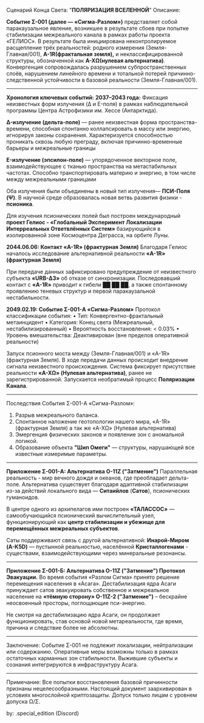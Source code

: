 Сценарий Конца Света: "**ПОЛЯРИЗАЦИЯ ВСЕЛЕННОЙ**"
Описание:

**Событие Σ-001 (далее — «Сигма-Разлом»)** представляет собой паракаузальное явление, возникшее в результате сбоев при попытке стабилизации межреального канала в рамках работы проекта «ГЕЛИОС». В результате была инициирована неконтролируемое расщепление трёх реальностей: родного измерения (Земля-Главная/001), **A-1R(фрактальная земля),** и неклассифицированной структуры, обозначенной как **A-XΩ(нулевая альтернатива)**.
Конвергенция сопровождалась разрушением субпространственных слоёв, нарушением линейного времени и тотальной потерей причинно-следственной устойчивости в базовой реальности (Земля-Главная/001).
________________________________________
**Хронология ключевых событий:**
**2037–2043 года:**
Фиксация неизвестных форм излучения (Δ и Ε-поля) в рамках наблюдательной программы Центра Астрофизики им. Хессе (Антарктида).

**Δ-излучение (дельта-поле)** — ранее неизвестная форма пространства-времени, способная спонтанно коллапсировать в массу или энергию, игнорируя законы сохранения. Характеризуется способностью проникать сквозь любую преграду, включая причинно-временные барьеры и межреальные границы

**Ε-излучение (эпсилон-поле)** — упорядоченное векторное поле, взаимодействующее с тканью пространства на метастабильных частотах. Способно транспортировать материю и энергию, в том числе между межреальными границами

Оба излучения были объединены в новый тип излучения— **ПСИ-Поля (Ψ)**. В научной среде образовалась новая ветвь развития физики -  **псионика**.

Для изучения псионических полей был построен международный **проект Гелиос - «Глобальный Эксперимент Локализации Интерреальных Ответвлённых Систем»** базирующийся в изолированной зоне Космоцентра Деграсса, на орбите Луны.

**2044.06.06: Контакт «A-1R» (фрактурная Земля)**
Благодаря Гелиос началось исследование альтернативной реальности **«A-1R» (фрактурная Земля)**

При передаче данных зафиксировано предупреждение от неизвестного субъекта **«URB-Δ3»** об отказе от синхронизации. Последовавший контакт с **«A-1R»** приводит к гибели ██ ██ ██, а также спонтанному проявлению теневых структур и первой паракаузальной нестабильности.

**2049.02.19: Событие Σ-001-A «Сигма-Разлом»**
Протокол классификации события:
•    Тип: Конвергентно-фрактальный метаинцидент
•    Категория: Конец света (Межреальный, нестабилизированный)
•    Вероятность восстановления: < 0.03%
•    Уровень вмешательства: Деактивирован (вне пределов оперативной реальности)

Запуск псионного моста между (Земля-Главная/001) и «A-1R» (фрактурная Земля). В ходе передачи данных происходит внедрение сигнала неизвестного происхождения. Система фиксирует присутствие реальности **«A-XΩ» (Нулевая альтернатива)**, ранее не зарегистрированной. Запускается необратимый процесс **Поляризации Канала**.
________________________________________
Последствия События Σ-001-A «Сигма-Разлом»:
1. Разрыв межреального баланса.
2. Спонтанное наложение геотопологии нашего мира, «A-1R» (фрактурная Земля) а так же «A-XΩ» (Нулевая альтернатива)
3. Эмергенция физических законов и появление зон с аномальной логикой.
4. Образование объекта **"Шип Омеги"** — структуры, нарушающей все известные измеримые параметры.
---
**Приложение Σ-001-A: Альтернатива O-11Z ("Затмение")**
Параллельная реальность - мир вечного дождя и океанов, где преобладает дельта-поле.
Альтернатива существует благодаря адаптивной стабилизации из-за действий локального вида — **Cитаийлов** (**Сатов**), псионических гуманоидов. 

В центре одного из архипелагов ими построен **«ТАЛАССОС»** — самообучающийся псионический вычислительный узел, функционирующий как **центр стабилизации и убежище для перемещённых межреальных субъектов**. 

Саты поддерживают связь с другой альтернативной: **Инарой-Миром (A-K5D)** — пустынной реальностью, населённой **Кристаллогенами** - существами, взаимодействующими через минеральные резонансы.
________________________________________
**Приложение Σ-001-Б: Альтернатива O-11Z ("Затмение") Протокол Эвакуации.**
Во время события «Разлом Сигма» принято решение перемещения населения в «Асага». Дестабилизация ядра Асаги принуждает сатов эвакуировать собственное и межреальное население на **«тёмную сторону» O-11Z-2 ("Затмение")** – бескрайне неосвоенный просторы, поглощающие пси-энергию. 

Не смотря на дестабилизацию ядра Асаги, он продолжает функционировать, став основой новой метареальности, где время, причина и следствие более не абсолютны.
________
Заключение:
Событие Σ-001 не подлежит локализации, нейтрализации или содержанию. Оперативные меры возможны только в рамках остаточных карманных зон стабильности.  Выжившие субъекты и сознания интегрируются в инфраструктуру Асага.
________________________________________
Примечание:
Все попытки восстановления базовой причинности признаны нецелесообразными. Настоящий документ заархивирован в условиях многослойной криптозащиты. Допуск только лицам с уровнем допуска Ω/Σ.

by: .special_edition (Discord)